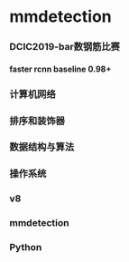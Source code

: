 # mmdetection

### DCIC2019-bar数钢筋比赛 
#### faster rcnn baseline 0.98+
### 计算机网络
### 排序和装饰器
### 数据结构与算法
### 操作系统
### v8
### mmdetection
### Python
